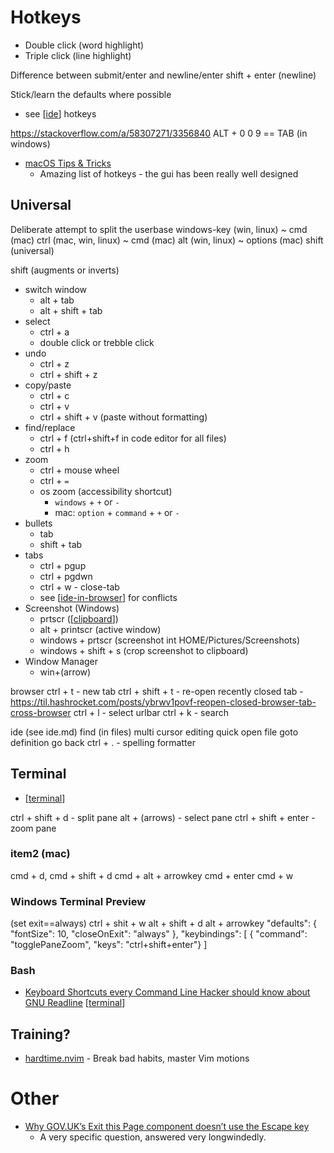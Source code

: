 Hotkeys
=======

* Double click (word highlight)
* Triple click (line highlight)

Difference between submit/enter and newline/enter
shift + enter
(newline)

Stick/learn the defaults where possible
* see [[ide]] hotkeys

https://stackoverflow.com/a/58307271/3356840
ALT + 0 0 9 == TAB (in windows)

* [macOS Tips & Tricks](https://saurabhs.org/macos-tips)
    * Amazing list of hotkeys - the gui has been really well designed


Universal
---------

Deliberate attempt to split the userbase
windows-key (win, linux) ~ cmd (mac)
ctrl (mac, win, linux) ~ cmd (mac)
alt (win, linux) ~ options (mac)
shift (universal)


shift (augments or inverts)


* switch window
    * alt + tab
    * alt + shift + tab
* select
    * ctrl + a
    * double click or trebble click
* undo
    * ctrl + z
    * ctrl + shift + z
* copy/paste
    * ctrl + c
    * ctrl + v
    * ctrl + shift + v (paste without formatting)
* find/replace
    * ctrl + f (ctrl+shift+f in code editor for all files)
    * ctrl + h
* zoom
    * ctrl + mouse wheel
    * ctrl + `=`
    * os zoom (accessibility shortcut)
        * `windows` + `+` or `-`
        * mac: `option` + `command` + `+` or `-`
* bullets
    * tab
    * shift + tab
* tabs
    * ctrl + pgup
    * ctrl + pgdwn
    * ctrl + w - close-tab
    * see [[ide-in-browser]] for conflicts
* Screenshot (Windows)
    * prtscr ([[clipboard]])
    * alt + printscr (active window)
    * windows + prtscr (screenshot int HOME/Pictures/Screenshots)
    * windows + shift + s (crop screenshot to clipboard)
* Window Manager
    * win+(arrow)


browser
    ctrl + t - new tab
    ctrl + shift + t - re-open recently closed tab - https://til.hashrocket.com/posts/ybrwv1povf-reopen-closed-browser-tab-cross-browser
    ctrl + l - select urlbar
    ctrl + k - search



ide (see ide.md)
    find (in files)
    multi cursor editing
    quick open file
    goto definition
    go back
    ctrl + . - spelling 
    formatter


Terminal
--------

* [[terminal]]

ctrl + shift + d - split pane
alt + (arrows) - select pane
ctrl + shift + enter - zoom pane

### item2 (mac)
cmd + d, cmd + shift + d
cmd + alt + arrowkey
cmd + enter
cmd + w



### Windows Terminal Preview
(set exit==always)
ctrl + shit + w
alt + shift + d
alt + arrowkey
        "defaults":
        {
            "fontSize": 10,
            "closeOnExit": "always"
        },
    "keybindings":
    [
        { "command": "togglePaneZoom", "keys": "ctrl+shift+enter"}
    ]

### Bash

* [Keyboard Shortcuts every Command Line Hacker should know about GNU Readline](https://www.masteringemacs.org/article/keyboard-shortcuts-every-command-line-hacker-should-know-about-gnu-readline) [[terminal]]

Training?
--------

* [hardtime.nvim](https://github.com/m4xshen/hardtime.nvim) -  Break bad habits, master Vim motions


Other
=====



* [Why GOV.UK’s Exit this Page component doesn’t use the Escape key](https://beeps.website/blog/2024-10-09-why-govuk-exit-this-page-doesnt-use-escape/)
    * A very specific question, answered very longwindedly.

[//begin]: # "Autogenerated link references for markdown compatibility"
[ide]: ide.md "Integrated Development Environment (IDE)"
[ide-in-browser]: ide-in-browser.md "IDE in browser"
[clipboard]: clipboard.md "Clipboard"
[terminal]: terminal.md "Terminal"
[//end]: # "Autogenerated link references"